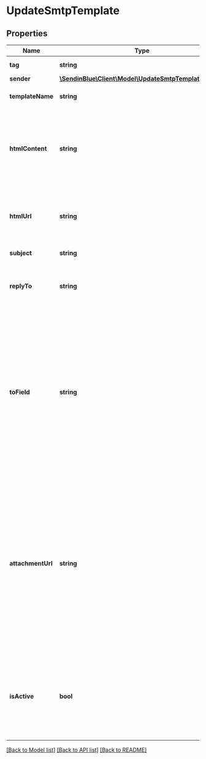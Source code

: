 # UpdateSmtpTemplate

## Properties
Name | Type | Description | Notes
------------ | ------------- | ------------- | -------------
**tag** | **string** | Tag of the template | [optional] 
**sender** | [**\SendinBlue\Client\Model\UpdateSmtpTemplateSender**](UpdateSmtpTemplateSender.md) |  | [optional] 
**templateName** | **string** | Name of the template | [optional] 
**htmlContent** | **string** | Required if htmlUrl is empty. Body of the message (HTML must have more than 10 characters) | [optional] 
**htmlUrl** | **string** | Required if htmlContent is empty. URL to the body of the email (HTML) | [optional] 
**subject** | **string** | Subject of the email | [optional] 
**replyTo** | **string** | Email on which campaign recipients will be able to reply to | [optional] 
**toField** | **string** | To personalize the «To» Field, e.g. if you want to include the first name and last name of your recipient, add [FNAME] [LNAME]. These attributes must already exist in contacts database | [optional] 
**attachmentUrl** | **string** | Absolute url of the attachment (no local file). Extension allowed: xlsx, xls, ods, docx, docm, doc, csv, pdf, txt, gif, jpg, jpeg, png, tif, tiff, rtf, bmp, cgm, css, shtml, html, htm, zip, xml, ppt, pptx, tar, ez, ics, mobi, msg, pub and eps | [optional] 
**isActive** | **bool** | Status of the template. isActive &#x3D; false means template is inactive, isActive &#x3D; true means template is active | [optional] 

[[Back to Model list]](../../README.md#documentation-for-models) [[Back to API list]](../../README.md#documentation-for-api-endpoints) [[Back to README]](../../README.md)


